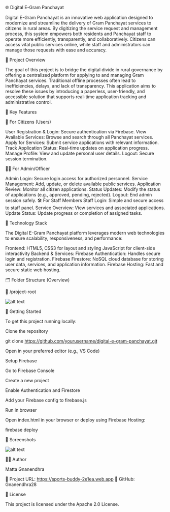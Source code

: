🌐 Digital E-Gram Panchayat

Digital E-Gram Panchayat is an innovative web application designed to modernize and streamline the delivery of Gram Panchayat services to citizens in rural areas. By digitizing the service request and management process, this system empowers both residents and Panchayat staff to operate more efficiently, transparently, and collaboratively. Citizens can access vital public services online, while staff and administrators can manage those requests with ease and accuracy.

📝 Project Overview

The goal of this project is to bridge the digital divide in rural governance by offering a centralized platform for applying to and managing Gram Panchayat services. Traditional offline processes often lead to inefficiencies, delays, and lack of transparency. This application aims to resolve these issues by introducing a paperless, user-friendly, and accessible solution that supports real-time application tracking and administrative control.

🎯 Key Features

👥 For Citizens (Users)

User Registration & Login: Secure authentication via Firebase.
View Available Services: Browse and search through all Panchayat services.
Apply for Services: Submit service applications with relevant information.
Track Application Status: Real-time updates on application progress.
Manage Profile: View and update personal user details.
Logout: Secure session termination.

🧑‍💼 For Admin/Officer

Admin Login: Secure login access for authorized personnel.
Service Management: Add, update, or delete available public services.
Application Review: Monitor all citizen applications.
Status Updates: Modify the status of applications (e.g., approved, pending, rejected).
Logout: End admin session safely.
🛠 For Staff Members
Staff Login: Simple and secure access to staff panel.
Service Overview: View services and associated applications.
Update Status: Update progress or completion of assigned tasks.

🧰 Technology Stack

The Digital E-Gram Panchayat platform leverages modern web technologies to ensure scalability, responsiveness, and performance:

Frontend:
HTML5, CSS3 for layout and styling
JavaScript for client-side interactivity
Backend & Services:
Firebase Authentication: Handles secure login and registration.
Firebase Firestore: NoSQL cloud database for storing user data, services, and application information.
Firebase Hosting: Fast and secure static web hosting.

🗂 Folder Structure (Overview)

📁 /project-root

![alt text](<Screenshot 2025-06-30 at 3.23.34 PM.png>)

🚀 Getting Started

To get this project running locally:

Clone the repository

git clone https://github.com/yourusername/digital-e-gram-panchayat.git

Open in your preferred editor (e.g., VS Code)

Setup Firebase

Go to Firebase Console

Create a new project

Enable Authentication and Firestore

Add your Firebase config to firebase.js

Run in browser

Open index.html in your browser or deploy using Firebase Hosting:

firebase deploy

📸 Screenshots

![alt text](<Screenshot 2025-06-30 at 3.19.08 PM.png>)

🧑‍💻 Author

Matta Gnanendhra

🔗 Project URL: https://sports-buddy-2e1ea.web.app
🔗 GitHub: Gnanendhra28

📜 License

This project is licensed under the Apache 2.0 License.